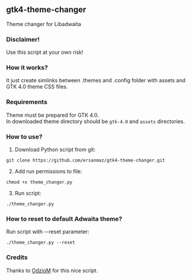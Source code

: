 ## gtk4-theme-changer
Theme changer for Libadwaita

### Disclaimer!
Use this script at your own risk!
### How it works?
It just create simlinks between .themes and .config folder with assets and GTK 4.0 theme CSS files.

### Requirements
Theme must be prepared for GTK 4.0.<br/>
In downloaded theme directory should be ``gtk-4.0`` and ``assets`` directories.

### How to use?
1. Download Python script from git:
```
git clone https://github.com/ersanmaz/gtk4-theme-changer.git
```
2. Add run permissions to file:
```
chmod +x theme_changer.py
```
3. Run script:
```
./theme_changer.py
```

### How to reset to default Adwaita theme?
Run script with --reset parameter:
```
./theme_changer.py --reset
```
### Credits
Thanks to [OdzioM](https://github.com/odziom91) for this nice script.

